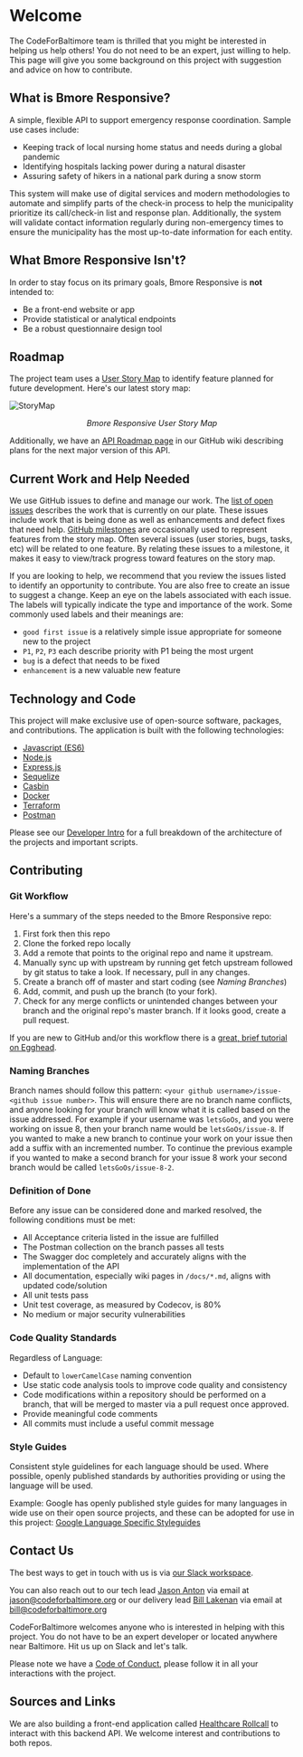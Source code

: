 # Welcome

The CodeForBaltimore team is thrilled that you might be interested in helping us help others! You do not need to be an expert, just willing to help.  This page will give you some background on this project with suggestion and advice on how to contribute.

## What is Bmore Responsive?

A simple, flexible API to support emergency response coordination.  Sample use cases include:

- Keeping track of local nursing home status and needs during a global pandemic
- Identifying hospitals lacking power during a natural disaster
- Assuring safety of hikers in a national park during a snow storm

This system will make use of digital services and modern methodologies to automate and simplify parts of the check-in process
to help the municipality prioritize its call/check-in list and response plan. Additionally, the system will validate contact
information regularly during non-emergency times to ensure the municipality has the most up-to-date information for each entity.

## What Bmore Responsive Isn't?

In order to stay focus on its primary goals, Bmore Responsive is **not** intended to:

- Be a front-end website or app
- Provide statistical or analytical endpoints
- Be a robust questionnaire design tool

## Roadmap

The project team uses a [User Story Map](https://www.jpattonassociates.com/user-story-mapping/) to identify feature planned for future development.  Here's our latest story map:

![StoryMap](https://app.lucidchart.com/publicSegments/view/284f3228-4d57-476d-b00c-f6b8cbfa74f4/image.jpeg)
<p align="center"><i>Bmore Responsive User Story Map</i></p>

Additionally, we have an [API Roadmap page](https://github.com/CodeForBaltimore/Bmore-Responsive/wiki/API-Roadmap) in our GitHub wiki describing plans for the next major version of this API.

## Current Work and Help Needed

We use GitHub issues to define and manage our work.  The [list of open issues](https://github.com/CodeForBaltimore/Bmore-Responsive/issues) describes the work that is currently on our plate.  These issues include work that is being done as well as enhancements and defect fixes that need help.  [GitHub milestones](https://github.com/CodeForBaltimore/Bmore-Responsive/milestones) are occasionally used to represent features from the story map.  Often several issues (user stories, bugs, tasks, etc) will be related to one feature.  By relating these issues to a milestone, it makes it easy to view/track progress toward features on the story map.

If you are looking to help, we recommend that you review the issues listed to identify an opportunity to contribute. You are also free to create an issue to suggest a change. Keep an eye on the labels associated with each issue.  The labels will typically indicate the type and importance of the work.  Some commonly used labels and their meanings are:

- `good first issue` is a relatively simple issue appropriate for someone new to the project
- `P1`, `P2`, `P3` each describe priority with P1 being the most urgent
- `bug` is a defect that needs to be fixed
- `enhancement` is a new valuable new feature 

## Technology and Code

This project will make exclusive use of open-source software, packages, and contributions. The application is built with the following
technologies:

- [Javascript (ES6)](https://www.javascript.com/)
- [Node.js](https://nodejs.org/en/)
- [Express.js](https://expressjs.com/)
- [Sequelize](https://sequelize.org/v3/)
- [Casbin](https://casbin.org/en/)
- [Docker](https://www.docker.com/)
- [Terraform](https://www.terraform.io/)
- [Postman](https://www.postman.com)

Please see our [Developer Intro](DevIntro.md) for a full breakdown of the architecture of the projects and important scripts.

## Contributing

### Git Workflow

Here's a summary of the steps needed to the Bmore Responsive repo:

1. First fork then this repo
2. Clone the forked repo locally
3. Add a remote that points to the original repo and name it upstream.
4. Manually sync up with upstream by running get fetch upstream followed by git status to take a look. If necessary, pull in any changes.
5. Create a branch off of master and start coding (see *Naming Branches*)
6. Add, commit, and push up the branch (to your fork).
7. Check for any merge conflicts or unintended changes between your branch and the original repo's master branch. If it looks good, create a pull request.

If you are new to GitHub and/or this workflow there is a [great, brief tutorial on Egghead](https://egghead.io/courses/how-to-contribute-to-an-open-source-project-on-github).

### Naming Branches
 Branch names should follow this pattern: `<your github username>/issue-<github issue number>`. This will ensure there are no branch name conflicts, and anyone looking for your branch will know what it is called based on the issue addressed. For example if your username was `letsGoOs`, and you were working on issue 8, then your branch name would be `letsGoOs/issue-8`. If you wanted to make a new branch to continue your work on your issue then add a suffix with an incremented number. To continue the previous example if you wanted to make a second branch for your issue 8 work your second branch would be called `letsGoOs/issue-8-2`.


### Definition of Done

Before any issue can be considered done and marked resolved, the following conditions must be met:

- All Acceptance criteria listed in the issue are fulfilled
- The Postman collection on the branch passes all tests
- The Swagger doc completely and accurately aligns with the implementation of the API
- All documentation, especially wiki pages in `/docs/*.md`, aligns with updated code/solution
- All unit tests pass
- Unit test coverage, as measured by Codecov, is 80%
- No medium or major security vulnerabilities

### Code Quality Standards

Regardless of Language:

- Default to `lowerCamelCase` naming convention
- Use static code analysis tools to improve code quality and consistency
- Code modifications within a repository should be performed on a branch, that will be merged to master via a pull request once approved.
- Provide meaningful code comments
- All commits must include a useful commit message

### Style Guides

Consistent style guidelines for each language should be used. Where possible, openly published standards by authorities providing or using the language will be used.

Example: Google has openly published style guides for many languages in wide use on their open source projects, and these can be adopted for use in this project: [Google Language Specific Styleguides](https://google.github.io/styleguide/)

## Contact Us
The best ways to get in touch with us is via [our Slack workspace](https://join.slack.com/t/codeforbaltimoreteam/shared_invite/zt-4m78ibqc-_fWcn4XLoqm2rQ661csgbA_). 

You can also reach out to our tech lead [Jason Anton](https://github.com/revjtanton) via email at [jason@codeforbaltimore.org](mailto:jason@codeforbaltimore.org) or our delivery lead [Bill Lakenan](https://github.com/blakenan-bellese) via email at [bill@codeforbaltimore.org](mailto:bill@codeforbaltimore.org)

CodeForBaltimore welcomes anyone who is interested in helping with this project.  You do not have to be an expert developer or located anywhere near Baltimore.  Hit us up on Slack and let's talk.

Please note we have a [Code of Conduct](Code_of_Conduct.md), please follow it in all your interactions with the project.

## Sources and Links
We are also building a front-end application called [Healthcare Rollcall](https://github.com/CodeForBaltimore/Healthcare-Rollcall) to interact with this backend API.  We welcome interest and contributions to both repos.  
